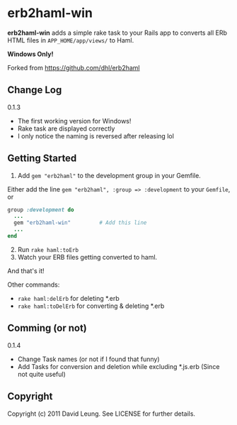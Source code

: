 erb2haml-win
========
**erb2haml-win** adds a simple rake task to your Rails app to converts all ERb HTML files in `APP_HOME/app/views/` to Haml.

**Windows Only!**

Forked from https://github.com/dhl/erb2haml

Change Log
---------------

0.1.3

- The first working version for Windows!
- Rake task are displayed correctly
- I only notice the naming is reversed after releasing lol

Getting Started
---------------

1. Add `gem "erb2haml"` to the development group in your Gemfile.

Either add the line `gem "erb2haml", :group => :development` to your `Gemfile`, or

```ruby
group :development do
  ...
  gem "erb2haml-win"         # Add this line
  ...
end
```

2. Run `rake haml:toErb`
3. Watch your ERB files getting converted to haml.

And that's it!

Other commands:

- `rake haml:delErb` for deleting *.erb
- `rake haml:toDelErb` for converting & deleting *.erb

Comming (or not)
---------------

0.1.4

- Change Task names (or not if I found that funny)
- Add Tasks for conversion and deletion while excluding *.js.erb (Since not quite useful)

Copyright
---------
Copyright (c) 2011 David Leung. See LICENSE for further details.

